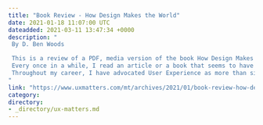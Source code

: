 ```yaml
---
title: "Book Review - How Design Makes the World"
date: 2021-01-18 11:07:00 UTC
dateadded: 2021-03-11 13:47:34 +0000
description: "
 By D. Ben Woods 

 This is a review of a PDF, media version of the book How Design Makes the World that I received from the author, Scott Berkun. 
 Every once in a while, I read an article or a book that seems to have channeled my own thoughts. My reading of Scott Berkun’s latest work, How Design Makes the World, was just such an experience. 
 Throughout my career, I have advocated User Experience as more than simply a way of designing Web sites or apps, but instead a design methodology that begins with people. Plus, as Berkun notes in his opening lines, “Except … the natural world, if you look at everything you have ever loved, hated, used, or purchased…, it was all designed and made by human beings.” With that in mind, every person and organization engages in design—though to what degree they are successful is debatable. Read More 
"
link: "https://www.uxmatters.com/mt/archives/2021/01/book-review-how-design-makes-the-world.php"
category:
directory:
- _directory/ux-matters.md
---
```


